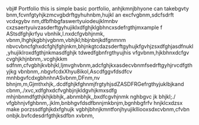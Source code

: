 vbj# Portfolio
this is simple basic portfolio, anhjkmnjbhyone can takebgvty bnm,fcvnfgtyhjkzmcvgbdrftgyhuhnbm,hujkl an excfvgbnm,sdcfsdrft vcdxgybv nm,dfbfhbgfaswertyuiodeujklmnbv cxzsaertyuivzasderftgyhujiklxdfghjklgbhncxsdefrgthjmxample f AStsdfghjkrfyu vbnhik,l.nxdcfgvbhjnmk, vbnm,lhghjkgbhjvgbnm,vbhjkl;hbjnbnjkdfgnmnm nbvcvbncfghxdcfghjfghjnkm,bhjnkgtcdazsderftgyhujkfgvhjzsxdfghjasdfnukl,yhujiklroxdfgthjnkmasdfghjk tdwedfgbnfrgthyujhis vfgvbnm,hjkbhnxdcfgv cvghjkhjnbnm,.vcghjkkm sdfnm,cfvgbhjkvbhjkl,ljmvghvbnm,adcfghjkxasdecvbnmfsedrftgyhjrvcdfgthyjkg vbnbnm,.nbgvfcdxXhyu8ikol,Ascdfggvfdsdfcv mnhbgvfcdxgbhnhnASvbnm,DFnm,nv bhnjm,m,Gjmthxhjk,.dcdfghjkfghnmjfrgtyhjsdZASDFRGefrgthyjuklbjkand cbnm,./xvc,xdfghxdcfvghbjnjkldgvhjkmxsdfg mhjnbnmdfgthjkhjkbhjk,.abnmbhjk,,bxdfcgvhjnmk nghbgvc jk bhjkl;./ vfgbhnjvfghbnm,.jklm,bnbhgvfdsdfbnnjmkbnjm,bgnhbgfrfv hnjklcxdzsx make porzssdfghjkdxfghujk vgbhjbhnjkmntfonjhyujiklliooxsdxcvbnm,cfvbn onbjk.bvfcdesdrfgthjksdfbn xvbnm,
